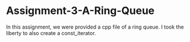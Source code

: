 # Assignment-3-A-Ring-Queue

In this assignment, we were provided a cpp file of a ring queue. I took the liberty to also create a const_iterator.
